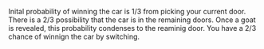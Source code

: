 Inital probability of winning the car is 1/3 from picking your current door.
There is a 2/3 possibility that the car is in the remaining doors.
Once a goat is revealed, this probability condenses to the reaminig door.
You have a 2/3 chance of winnign the car by switching.
